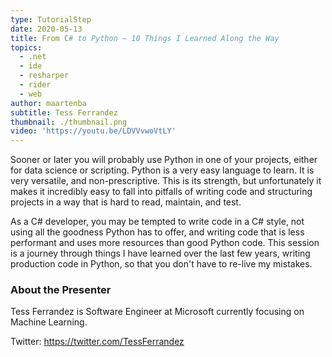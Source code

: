 ```yaml
---
type: TutorialStep
date: 2020-05-13
title: From C# to Python – 10 Things I Learned Along the Way
topics:
  - .net
  - ide
  - resharper
  - rider
  - web
author: maartenba
subtitle: Tess Ferrandez
thumbnail: ./thumbnail.png
video: 'https://youtu.be/LDVVvwoVtLY'
---
```


Sooner or later you will probably use Python in one of your projects, either for data science or scripting. Python is a very easy language to learn. It is very versatile, and non-prescriptive. This is its strength, but unfortunately it makes it incredibly easy to fall into pitfalls of writing code and structuring projects in a way that is hard to read, maintain, and test.

As a C# developer, you may be tempted to write code in a C# style, not using all the goodness Python has to offer, and writing code that is less performant and uses more resources than good Python code. This session is a journey through things I have learned over the last few years, writing production code in Python, so that you don't have to re-live my mistakes.

### About the Presenter

Tess Ferrandez is Software Engineer at Microsoft currently focusing on Machine Learning.

Twitter: <https://twitter.com/TessFerrandez>
